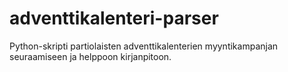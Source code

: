 # adventtikalenteri-parser
Python-skripti partiolaisten adventtikalenterien myyntikampanjan seuraamiseen ja helppoon kirjanpitoon.
